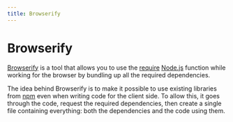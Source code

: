 ```yaml
---
title: Browserify
---
```


# Browserify

[Browserify](http://browserify.org/) is a tool that allows you to use the [require](https://nodejs.org/api/modules.html) [Node.js](/glossary/NODEJS.md) function while working for the browser by bundling up all the required dependencies. 

The idea behind Browserify is to make it possible to use existing libraries from [npm](/glossary/NPM.md) even when writing code for the client side. To allow this, it goes through the code, request the required dependencies, then create a single file containing everything: both the dependencies and the code using them.
